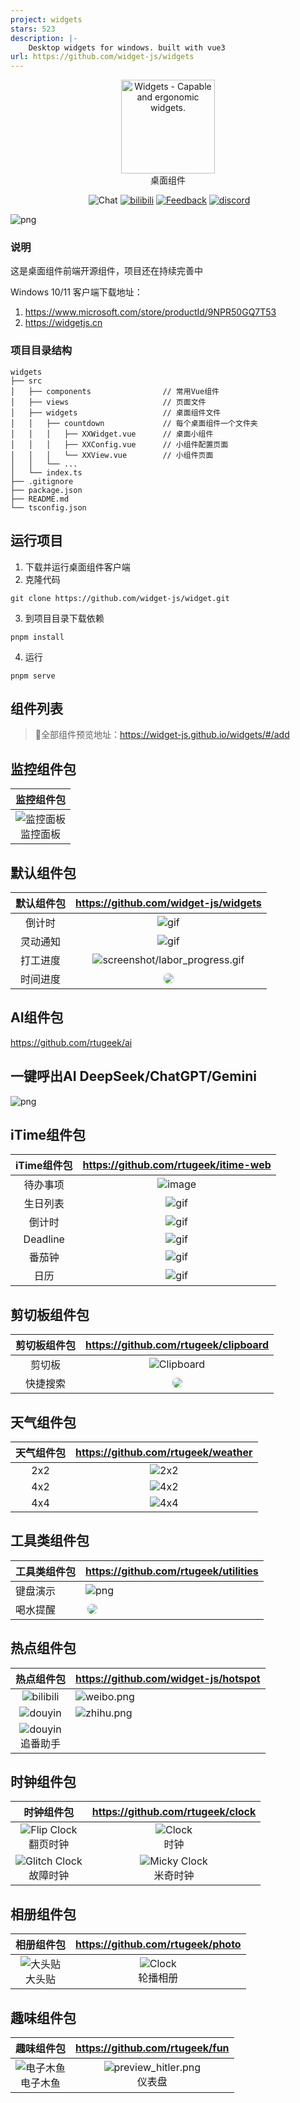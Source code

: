 ```yaml
---
project: widgets
stars: 523
description: |-
    Desktop widgets for windows. built with vue3
url: https://github.com/widget-js/widgets
---
```


<p align="center">
<a href="https://github.com/widget-js/widgets">
  <img width="150" src="https://raw.githubusercontent.com/widget-js/widgets/master/screenshot/logo.png" alt="Widgets - Capable and ergonomic widgets." width="300">
</a>
<br>
桌面组件
</p>

<p align="center">
  <img src="https://img.shields.io/github/license/widget-js/widgets" alt="">
  <img src="https://img.shields.io/badge/Q%E7%BE%A4-701784679-EB1923?logo=tencentqq&logoColor=white&sanitize=true" alt="Chat">
  <a href="https://space.bilibili.com/207395767"><img src="https://img.shields.io/badge/-Bilibili-00A1D6?logo=bilibili&logoColor=white" alt="bilibili"></a>
  <a href="https://faq.widgetjs.cn"><img src="https://img.shields.io/badge/-功能建议-2378ff?logo=vowpalwabbit&logoColor=white&sanitize=true" alt="Feedback"></a>
  <a href="https://discord.gg/vwSAaRR8cT"><img src="https://img.shields.io/badge/-Discord-5865F2?logo=discord&logoColor=white" alt="discord"></a>
</p>

![png](public/screenshot.jpg)

### 说明

这是桌面组件前端开源组件，项目还在持续完善中

Windows 10/11 客户端下载地址：
1. https://www.microsoft.com/store/productId/9NPR50GQ7T53
2. https://widgetjs.cn

### 项目目录结构

```
widgets
├── src
│   ├── components                // 常用Vue组件
│   ├── views                     // 页面文件
│   ├── widgets                   // 桌面组件文件
│   │   ├── countdown             // 每个桌面组件一个文件夹
│   │   │   ├── XXWidget.vue      // 桌面小组件
│   │   │   ├── XXConfig.vue      // 小组件配置页面
│   │   │   └── XXView.vue        // 小组件页面
│   │   └── ...
│   └── index.ts
├── .gitignore
├── package.json
├── README.md
└── tsconfig.json
```

## 运行项目

1. 下载并运行桌面组件客户端
2. 克隆代码

```shell
git clone https://github.com/widget-js/widget.git

```

3. 到项目目录下载依赖

```shell
pnpm install
```

4. 运行

```shell
pnpm serve
```

## 组件列表

> 
>
> 🔗全部组件预览地址：https://widget-js.github.io/widgets/#/add


## 监控组件包

|                                                     监控组件包                                                      |                                                                                                 
|:--------------------------------------------------------------------------------------------------------------:|
| ![监控面板](https://github.com/rtugeek/monitor/blob/master/public/image/preview_base_panel.png?raw=true) <br/>监控面板 |

## 默认组件包

| 默认组件包 |                                     https://github.com/widget-js/widgets                                     |
|:-----:|:------------------------------------------------------------------------------------------------------------:| 
|  倒计时  |                                 ![gif](public/images/preview_countdown.png)                                  |
| 灵动通知  |                                    ![gif](screenshot/dynamic_island.gif)                                     |
| 打工进度  |                       ![screenshot/labor_progress.gif](screenshot/labor_progress.gif)                        |
| 时间进度  | <img style="border: 3px solid #c3c3c31f;border-radius: 12px" src="public/images/preview_time_progress.png"/> |

## AI组件包

https://github.com/rtugeek/ai

## 一键呼出AI DeepSeek/ChatGPT/Gemini

![png](https://raw.githubusercontent.com/rtugeek/ai/master/screenshot.png)

## iTime组件包

| iTime组件包 |                                        https://github.com/rtugeek/itime-web                                         |
|:--------:|:-------------------------------------------------------------------------------------------------------------------:| 
|   待办事项   | ![image](https://raw.githubusercontent.com/rtugeek/itime-web/refs/heads/master/public/images/preview_todo_list.png) | 
|   生日列表   |                                   ![gif](public/images/preview_birthday_list.png)                                   | 
|   倒计时    |                                    ![gif](public/images/preview_countdown2.png)                                     | 
| Deadline |  ![gif](https://raw.githubusercontent.com/rtugeek/itime-web/refs/heads/master/public/images/preview_deadline.png)   | 
|   番茄钟    |  ![gif](https://raw.githubusercontent.com/rtugeek/itime-web/refs/heads/master/public/images/preview_pomodoro.png)   | 
|    日历    |  ![gif](https://raw.githubusercontent.com/rtugeek/itime-web/refs/heads/master/public/images/preview_calendar.png)   | 

## 剪切板组件包

| 剪切板组件包 |                                     https://github.com/rtugeek/clipboard                                     |
|:------:|:------------------------------------------------------------------------------------------------------------:| 
|  剪切板   | ![Clipboard](https://raw.githubusercontent.com/rtugeek/clipboard/master/public/images/preview_clipboard.png) | 
|  快捷搜索  |   <img style="border: 3px solid #c3c3c31f;border-radius: 12px" src="public/images/preview_clipboard.png"/>   |

## 天气组件包

| 天气组件包 |                             https://github.com/rtugeek/weather                             |
|:-----:|:------------------------------------------------------------------------------------------:| 
|  2x2  | ![2x2](https://raw.githubusercontent.com/rtugeek/weather/master/public/preview_small.png)  | 
|  4x2  | ![4x2](https://raw.githubusercontent.com/rtugeek/weather/master/public/preview_medium.png) | 
|  4x4  | ![4x4](https://raw.githubusercontent.com/rtugeek/weather/master/public/preview_large.png)  |

## 工具类组件包

| 工具类组件包 | https://github.com/rtugeek/utilities                                                                          |
|--------|---------------------------------------------------------------------------------------------------------------| 
| 键盘演示   | ![png](./public/images/preview_keystroke.png)                                                                 |
| 喝水提醒   | <img style="border: 3px solid #c3c3c31f;border-radius: 12px" src="public/images/preview_water_reminder.png"/> |

## 热点组件包

|                                                       热点组件包                                                        | https://github.com/widget-js/hotspot                                                                        |
|:------------------------------------------------------------------------------------------------------------------:|-------------------------------------------------------------------------------------------------------------| 
|   ![bilibili](https://raw.githubusercontent.com/widget-js/hotspot/master/public/images/bilibili_hot_search.png)    | ![weibo.png](https://raw.githubusercontent.com/widget-js/hotspot/master/public/images/weibo_hot_search.png) |
|       ![douyin](https://raw.githubusercontent.com/widget-js/hotspot/master/public/images/preview_douyin.png)       | ![zhihu.png](https://raw.githubusercontent.com/widget-js/hotspot/master/public/images/preview_zhihu.png)    |
| ![douyin](https://raw.githubusercontent.com/widget-js/hotspot/master/public/images/preview_bangumi.png)  <br/>追番助手 |                                                                                                             |

## 时钟组件包

|                                                           时钟组件包                                                           |                                            https://github.com/rtugeek/clock                                             |
|:-------------------------------------------------------------------------------------------------------------------------:|:-----------------------------------------------------------------------------------------------------------------------:| 
|   ![Flip Clock](https://raw.githubusercontent.com/rtugeek/clock/master/public/images/preview_flip_clock.png) <br/>翻页时钟    |        ![Clock](https://raw.githubusercontent.com/rtugeek/clock/master/public/images/preview_clock.png)  <br/>时钟        |
| ![Glitch Clock](https://raw.githubusercontent.com/rtugeek/clock/master/public/images/preview_glitch_clock.png)  <br/>故障时钟 | ![Micky Clock](https://raw.githubusercontent.com/rtugeek/clock/master/public/images/preview_micky_clock.png)  <br/>米奇时钟 |

## 相册组件包

|                                                   相册组件包                                                   |                                      https://github.com/rtugeek/photo                                       |
|:---------------------------------------------------------------------------------------------------------:|:-----------------------------------------------------------------------------------------------------------:| 
| ![大头贴](https://raw.githubusercontent.com/rtugeek/photo/master/public/images/preview_sticker.png) <br/>大头贴 | ![Clock](https://raw.githubusercontent.com/rtugeek/photo/master/public/images/preview_photo.png)  <br/>轮播相册 |

## 趣味组件包

|                                                     趣味组件包                                                     |                                                  https://github.com/rtugeek/fun                                                  |
|:-------------------------------------------------------------------------------------------------------------:|:--------------------------------------------------------------------------------------------------------------------------------:| 
| ![电子木鱼](https://raw.githubusercontent.com/rtugeek/fun/master/public/images/preview_wooden_fish.png) <br/>电子木鱼 | ![preview_hitler.png](https://raw.githubusercontent.com/rtugeek/fun/refs/heads/master/public/images/preview_hitler.png) <br/>仪表盘 |



